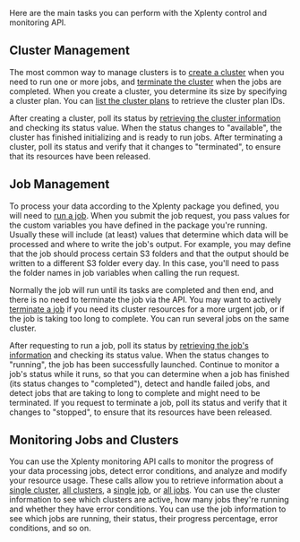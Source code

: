 Here are the main tasks you can perform with the Xplenty control and monitoring API.

## Cluster Management
The most common way to manage clusters is to [create a cluster](https://github.com/xplenty/xplentydoc/wiki/Create-Cluster) when you need to run one or more jobs, and [terminate the cluster](https://github.com/xplenty/xplentydoc/wiki/Terminate-Cluster) when the jobs are completed. 
When you create a cluster, you determine its size by specifying a cluster plan. You can [list the cluster plans](https://github.com/xplenty/xplentydoc/wiki/List-Cluster-Plans) to retrieve the cluster plan IDs.

After creating a cluster, poll its status by [retrieving the cluster information](https://github.com/xplenty/xplentydoc/wiki/Get-Cluster-Information) and checking its status value. When the status changes to "available", the cluster has finished initializing and is ready to run jobs.
After terminating a cluster, poll its status and verify that it changes to "terminated", to ensure that its resources have been released.

## Job Management
To process your data according to the Xplenty package you defined, you will need to [run a job](https://github.com/xplenty/xplentydoc/wiki/Run-Job). When you submit the job request, you pass values for the custom variables you have defined in the package you're running. Usually these will include (at least) values that determine which data will be processed and where to write the job's output. For example, you may define that the job should process certain S3 folders and that the output should be written to a different S3 folder every day. In this case, you'll need to pass the folder names in job variables when calling the run request.

Normally the job will run until its tasks are completed and then end, and there is no need to terminate the job via the API. You may want to actively [terminate a job](https://github.com/xplenty/xplentydoc/wiki/Terminate-Job) if you need its cluster resources for a more urgent job, or if the job is taking too long to complete. You can run several jobs on the same cluster.

After requesting to run a job, poll its status by [retrieving the job's information](https://github.com/xplenty/xplentydoc/wiki/Get-Job-Information) and checking its status value. When the status changes to "running", the job has been successfully launched. Continue to monitor a job's status while it runs, so that you can determine when a job has finished (its status changes to "completed"), detect and handle failed jobs, and detect jobs that are taking to long to complete and might need to be terminated. If you request to terminate a job, poll its status and verify that it changes to "stopped", to ensure that its resources have been released.

## Monitoring Jobs and Clusters
You can use the Xplenty monitoring API calls to monitor the progress of your data processing jobs, detect error conditions, and analyze and modify your resource usage. These calls allow you to retrieve information about a [single cluster](https://github.com/xplenty/xplentydoc/wiki/Get-Cluster-Information), [all clusters](https://github.com/xplenty/xplentydoc/wiki/List-Clusters), a [single job](https://github.com/xplenty/xplentydoc/wiki/Get-Job-Information), or [all jobs](https://github.com/xplenty/xplentydoc/wiki/List-Jobs). You can use the cluster information to see which clusters are active, how many jobs they're running and whether they have error conditions. You can use the job information to see which jobs are running, their status, their progress percentage, error conditions, and so on.
